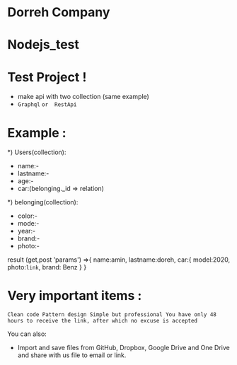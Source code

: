 # Dorreh Company

# Nodejs_test

# Test Project !

  - make api with two collection (same example)
  - ``Graphql`` `or  RestApi` 
 
# Example :
 *) Users(collection):
  - name:-
  - lastname:-
  - age:-
  - car:(belonging._id => relation)
  
*) belonging(collection):
  - color:-
  - mode:-
  - year:-
  - brand:-
  - photo:-

 result (get,post 'params') =>{
     name:amin,
     lastname:doreh,
     car:{
         model:2020,
         photo:`link`,
         brand: Benz
     }
 }
 
# Very important items :
 `Clean code
Pattern design
Simple but professional
You have only 48 hours to receive the link, after which no excuse is accepted`
 
You can also:
  - Import and save files from GitHub, Dropbox, Google Drive and One Drive
  and share with us file to email or link.
 

